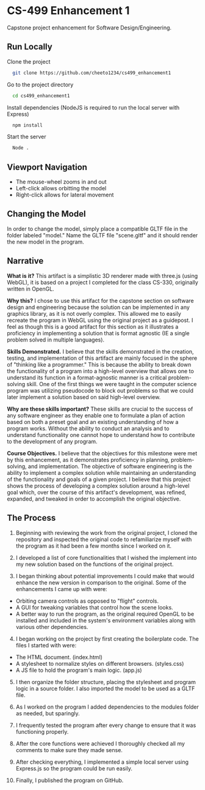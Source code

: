 
# CS-499 Enhancement 1

Capstone project enhancement for Software Design/Engineering.


## Run Locally

Clone the project

```bash
  git clone https://github.com/cheeto1234/cs499_enhancement1
```

Go to the project directory

```bash
  cd cs499_enhancement1
```

Install dependencies (NodeJS is required to run the local server with Express)

```bash
  npm install
```

Start the server

```bash
  Node .
```

## Viewport Navigation
- The mouse-wheel zooms in and out
- Left-click allows orbitting the model
- Right-click allows for lateral movement

## Changing the Model

In order to change the model, simply place a compatible GLTF file in the folder labeled "model." Name the GLTF file "scene.gltf" and it should render the new model in the program.

## Narrative

**What is it?** This artifact is a simplistic 3D renderer made with three.js
(using WebGL), it is based on a project I completed for the class CS-330,
originally written in OpenGL.

**Why this?** I chose to use this artifact for the capstone section on software
design and engineering because the solution can be implemented in any graphics
library, as it is not overly complex. This allowed me to easily recreate the program
in WebGL using the original project as a guidepost. I feel as though this is a good artifact
for this section as it illustrates a proficiency in implementing a solution that is format
agnostic (IE a single problem solved in multiple languages).

**Skills Demonstrated.** I believe that the skills demonstrated in the creation, testing,
and implementation of this artifact are mainly focused in the sphere of "thinking like a
programmer." This is because the ability to break down the functionality of a program into
a high-level overview that allows one to understand its function in a format-agnostic manner
is a critical problem-solving skill. One of the first things we were taught in the computer
science program was utilizing pseudocode to block out problems so that we could later implement
a solution based on said high-level overview.

**Why are these skills important?** These skills are crucial to the success of any software
engineer as they enable one to formulate a plan of action based on both a preset goal and
an existing understanding of how a program works. Without the ability to conduct an analysis
and to understand functionality one cannot hope to understand how to contribute to the development
of any program.

**Course Objectives.** I believe that the objectives for this milestone were met by this
enhancement, as it demonstrates proficiency in planning, problem-solving, and implementation.
The objective of software engineering is the ability to implement a complex solution while
maintaining an understanding of the functionality and goals of a given project. I believe that
this project shows the process of developing a complex solution around a high-level goal which,
over the course of this artifact's development, was refined, expanded, and tweaked in order to
accomplish the original objective.

## The Process

1. Beginning with reviewing the work from the original project, I cloned the repository and
inspected the original code to refamiliarize myself with the program as it had been a few months
since I worked on it.

2. I developed a list of core functionalities that I wished the implement into my new solution
based on the functions of the original project.

3. I began thinking about potential improvements I could make that would enhance the new
version in comparison to the original. Some of the enhancements I came up with were:
- Orbiting camera controls as opposed to "flight" controls.
- A GUI for tweaking variables that control how the scene looks.
- A better way to run the program, as the original required OpenGL to be installed and included in the system's environment variables along with various other dependencies.

4. I began working on the project by first creating the boilerplate code. The files I started with were:
- The HTML document. (index.html)
- A stylesheet to normalize styles on different browsers. (styles.css)
- A JS file to hold the program's main logic. (app.js)

5. I then organize the folder structure, placing the stylesheet and program logic in a source folder.
I also imported the model to be used as a GLTF file.

6. As I worked on the program I added dependencies to the modules folder as needed, but sparingly.

7. I frequently tested the program after every change to ensure that it was functioning properly.

8. After the core functions were achieved I thoroughly checked all my comments to make sure they made sense.

9. After checking everything, I implemented a simple local server using Express.js so the program could be run easily.

10. Finally, I published the program on GitHub.
